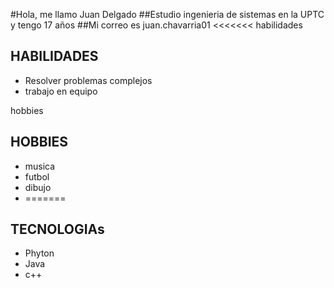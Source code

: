 #Hola, me llamo Juan Delgado
##Estudio ingenieria de sistemas en la UPTC y tengo 17 años
##Mi correo es juan.chavarria01
<<<<<<< habilidades
## HABILIDADES
- Resolver problemas complejos
- trabajo en equipo

 hobbies
## HOBBIES
- musica
- futbol
- dibujo
- =======
## TECNOLOGIAs
- Phyton
- Java
- c++
